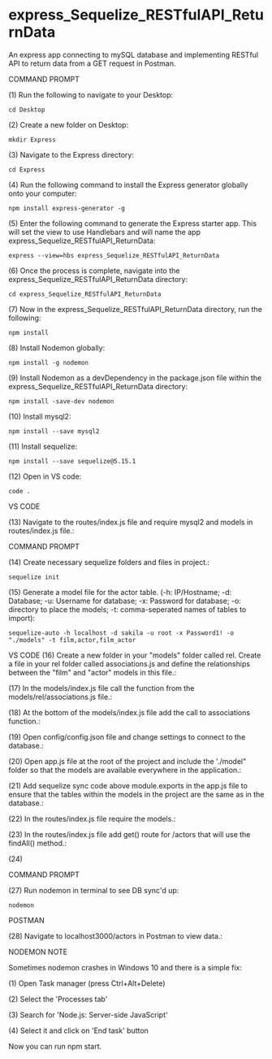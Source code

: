 # express_Sequelize_RESTfulAPI_ReturnData
An express app connecting to mySQL database and implementing RESTful API to return data from a GET request in Postman.

COMMAND PROMPT

(1) Run the following to navigate to your Desktop: 

    cd Desktop

(2) Create a new folder on Desktop: 

    mkdir Express

(3) Navigate to the Express directory: 

    cd Express

(4) Run the following command to install the Express generator globally onto your computer: 

    npm install express-generator -g

(5) Enter the following command to generate the Express starter app. This will set the view to use Handlebars and will name the app express_Sequelize_RESTfulAPI_ReturnData: 

    express --view=hbs express_Sequelize_RESTfulAPI_ReturnData

(6) Once the process is complete, navigate into the express_Sequelize_RESTfulAPI_ReturnData directory: 

    cd express_Sequelize_RESTfulAPI_ReturnData
    
(7) Now in the express_Sequelize_RESTfulAPI_ReturnData directory, run the following: 

    npm install

(8) Install Nodemon globally: 

    npm install -g nodemon
    
(9) Install Nodemon as a devDependency in the package.json file within the express_Sequelize_RESTfulAPI_ReturnData directory:

    npm install -save-dev nodemon
    
(10) Install mysql2:

    npm install --save mysql2

(11) Install sequelize: 

    npm install --save sequelize@5.15.1

(12) Open in VS code:

    code . 


VS CODE

(13) Navigate to the routes/index.js file and require mysql2 and models in routes/index.js file.: 

COMMAND PROMPT

(14) Create necessary sequelize folders and files in project.:

    sequelize init

(15)  Generate a model file for the actor table. (-h: IP/Hostname; -d: Database; -u: Username for database; -x: Password for database; -o: directory to place the models; -t: comma-seperated names of tables to import):  

    sequelize-auto -h localhost -d sakila -u root -x Password1! -o "./models" -t film,actor,film_actor
    

VS CODE
(16) Create a new folder in your "models" folder called rel. Create a file in your rel folder called associations.js and define the relationships between the "film" and "actor" models in this file.: 

(17) In the models/index.js file call the function from the models/rel/associations.js file.:

(18) At the bottom of the models/index.js file add the call to associations function.:

(19) Open config/config.json file and change settings to connect to the database.: 

(20) Open app.js file at the root of the project and include the './model" folder so that the models are available everywhere in the application.: 

(21) Add sequelize sync code above module.exports in the app.js file to ensure that the tables within the models in the project are the same as in the database.: 

(22) In the routes/index.js file require the models.:

(23) In the routes/index.js file add get() route for /actors that will use the findAll() method.: 

(24) 

COMMAND PROMPT

(27) Run nodemon in terminal to see DB sync'd up: 

    nodemon

POSTMAN

(28) Navigate to localhost3000/actors in Postman to view data.: 

NODEMON NOTE

Sometimes nodemon crashes in Windows 10 and there is a simple fix:

(1) Open Task manager (press Ctrl+Alt+Delete)

(2) Select the 'Processes tab'

(3) Search for 'Node.js: Server-side JavaScript'

(4) Select it and click on 'End task' button

Now you can run npm start.

